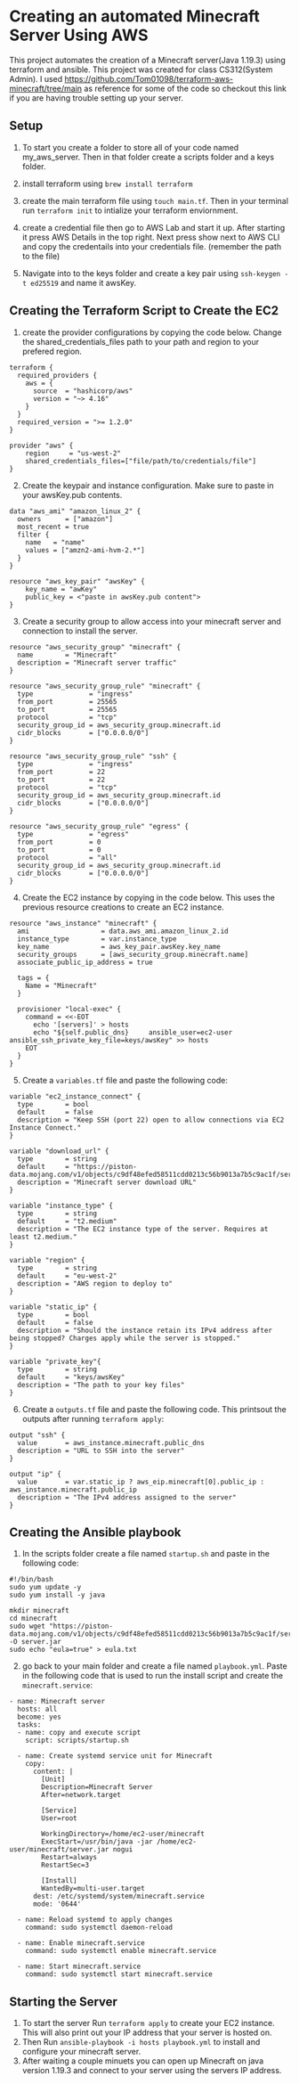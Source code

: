 # Creating an automated Minecraft Server Using AWS
This project automates the creation of a Minecraft server(Java 1.19.3) using terraform and ansible. This project was created for class CS312(System Admin). I used https://github.com/Tom01098/terraform-aws-minecraft/tree/main as reference for some of the code so checkout this link if you are having trouble setting up your server.
## Setup
1. To start you create a folder to store all of your code named my_aws_server. Then in that folder create a scripts folder and a keys folder. 

2. install terraform using ```brew install terraform```

3. create the main terraform file using ```touch main.tf```. Then in your terminal run ```terraform init``` to intialize your terraform enviornment.

4. create a credential file then go to AWS Lab and start it up. After starting it press AWS Details in the top right. Next press show next to AWS CLI and copy the credentails into your credentials file. (remember the path to the file)

5. Navigate into to the keys folder and create a key pair using ```ssh-keygen -t ed25519``` and name it awsKey.
## Creating the Terraform Script to Create the EC2 
1. create the provider configurations by copying the code below. Change the shared_credentials_files path to your path and region to your prefered region.
``` 
terraform {
  required_providers {
    aws = {
      source  = "hashicorp/aws"
      version = "~> 4.16"
    }
  }
  required_version = ">= 1.2.0"
}

provider "aws" {
    region     = "us-west-2"
    shared_credentials_files=["file/path/to/credentials/file"]
} 
```
2. Create the keypair and instance configuration. Make sure to paste in your awsKey.pub contents.
```
data "aws_ami" "amazon_linux_2" {
  owners      = ["amazon"]
  most_recent = true
  filter {
    name   = "name"
    values = ["amzn2-ami-hvm-2.*"]
  }
}

resource "aws_key_pair" "awsKey" {
    key_name = "awKey"
    public_key = <"paste in awsKey.pub content">
}
```

3. Create a security group to allow access into your minecraft server and connection to install the server.
```
resource "aws_security_group" "minecraft" {
  name        = "Minecraft"
  description = "Minecraft server traffic"
}

resource "aws_security_group_rule" "minecraft" {
  type              = "ingress"
  from_port         = 25565
  to_port           = 25565
  protocol          = "tcp"
  security_group_id = aws_security_group.minecraft.id
  cidr_blocks       = ["0.0.0.0/0"]
}

resource "aws_security_group_rule" "ssh" {
  type              = "ingress"
  from_port         = 22
  to_port           = 22
  protocol          = "tcp"
  security_group_id = aws_security_group.minecraft.id
  cidr_blocks       = ["0.0.0.0/0"]
}

resource "aws_security_group_rule" "egress" {
  type              = "egress"
  from_port         = 0
  to_port           = 0
  protocol          = "all"
  security_group_id = aws_security_group.minecraft.id
  cidr_blocks       = ["0.0.0.0/0"]
}
```
4. Create the EC2 instance by copying in the code below. This uses the previous resource creations to create an EC2 instance.
```
resource "aws_instance" "minecraft" {
  ami                  = data.aws_ami.amazon_linux_2.id
  instance_type        = var.instance_type
  key_name             = aws_key_pair.awsKey.key_name
  security_groups      = [aws_security_group.minecraft.name]
  associate_public_ip_address = true
  
  tags = {
    Name = "Minecraft"
  }

  provisioner "local-exec" {
    command = <<-EOT
      echo '[servers]' > hosts
      echo "${self.public_dns}     ansible_user=ec2-user     ansible_ssh_private_key_file=keys/awsKey" >> hosts
    EOT
  }
}
```

5. Create a ```variables.tf``` file and paste the following code:
```
variable "ec2_instance_connect" {
  type        = bool
  default     = false
  description = "Keep SSH (port 22) open to allow connections via EC2 Instance Connect."
}

variable "download_url" {
  type        = string
  default     = "https://piston-data.mojang.com/v1/objects/c9df48efed58511cdd0213c56b9013a7b5c9ac1f/server.jar"
  description = "Minecraft server download URL"
}

variable "instance_type" {
  type        = string
  default     = "t2.medium"
  description = "The EC2 instance type of the server. Requires at least t2.medium."
}

variable "region" {
  type        = string
  default     = "eu-west-2"
  description = "AWS region to deploy to"
}

variable "static_ip" {
  type        = bool
  default     = false
  description = "Should the instance retain its IPv4 address after being stopped? Charges apply while the server is stopped."
}

variable "private_key"{
  type        = string
  default     = "keys/awsKey"
  description = "The path to your key files"
}
```

6. Create a ```outputs.tf``` file and paste the following code. This printsout the outputs after running ```terraform apply```:
```
output "ssh" {
  value       = aws_instance.minecraft.public_dns
  description = "URL to SSH into the server"
}

output "ip" {
  value       = var.static_ip ? aws_eip.minecraft[0].public_ip : aws_instance.minecraft.public_ip
  description = "The IPv4 address assigned to the server"
}
```

## Creating the Ansible playbook
1. In the scripts folder create a file named ```startup.sh``` and paste in the following code: 
``` 
#!/bin/bash
sudo yum update -y
sudo yum install -y java

mkdir minecraft
cd minecraft
sudo wget "https://piston-data.mojang.com/v1/objects/c9df48efed58511cdd0213c56b9013a7b5c9ac1f/server.jar" -O server.jar
sudo echo "eula=true" > eula.txt
```
2. go back to your main folder and create a file named ```playbook.yml```. Paste in the following code that is used to run the install script and create the ```minecraft.service```:
```
- name: Minecraft server
  hosts: all
  become: yes
  tasks:
  - name: copy and execute script
    script: scripts/startup.sh

  - name: Create systemd service unit for Minecraft
    copy:
      content: |
        [Unit]
        Description=Minecraft Server
        After=network.target

        [Service]
        User=root

        WorkingDirectory=/home/ec2-user/minecraft
        ExecStart=/usr/bin/java -jar /home/ec2-user/minecraft/server.jar nogui
        Restart=always
        RestartSec=3

        [Install]
        WantedBy=multi-user.target
      dest: /etc/systemd/system/minecraft.service
      mode: '0644'
      
  - name: Reload systemd to apply changes
    command: sudo systemctl daemon-reload

  - name: Enable minecraft.service
    command: sudo systemctl enable minecraft.service

  - name: Start minecraft.service
    command: sudo systemctl start minecraft.service

```

## Starting the Server
1. To start the server Run ```terraform apply``` to create your EC2 instance. This will also print out your IP address that your server is hosted on.
2. Then Run ```ansible-playbook -i hosts playbook.yml``` to install and configure your minecraft server.
3. After waiting a couple minuets you can open up Minecraft on java version 1.19.3 and connect to your server using the servers IP address.

